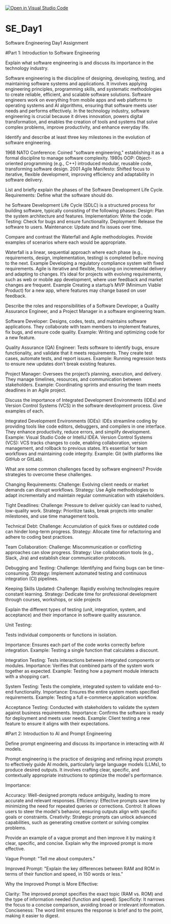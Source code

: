 [![Open in Visual Studio Code](https://classroom.github.com/assets/open-in-vscode-2e0aaae1b6195c2367325f4f02e2d04e9abb55f0b24a779b69b11b9e10269abc.svg)](https://classroom.github.com/online_ide?assignment_repo_id=18361953&assignment_repo_type=AssignmentRepo)
# SE_Day1
Software Engineering Day1 Assignment

#Part 1: Introduction to Software Engineering

Explain what software engineering is and discuss its importance in the technology industry.

Software engineering is the discipline of designing, developing, testing, and maintaining software systems and applications. It involves applying engineering principles, programming skills, and systematic methodologies to create reliable, efficient, and scalable software solutions. Software engineers work on everything from mobile apps and web platforms to operating systems and AI algorithms, ensuring that software meets user needs and performs effectively. In the technology industry, software engineering is crucial because it drives innovation, powers digital transformation, and enables the creation of tools and systems that solve complex problems, improve productivity, and enhance everyday life.

Identify and describe at least three key milestones in the evolution of software engineering.

1968 NATO Conference: Coined "software engineering," establishing it as a formal discipline to manage software complexity.
1980s OOP: Object-oriented programming (e.g., C++) introduced modular, reusable code, transforming software design.
2001 Agile Manifesto: Shifted focus to iterative, flexible development, improving efficiency and adaptability in software delivery.

List and briefly explain the phases of the Software Development Life Cycle.
Requirements: Define what the software should do.

he Software Development Life Cycle (SDLC) is a structured process for building software, typically consisting of the following phases:
Design: Plan the system architecture and features.
Implementation: Write the code.
Testing: Check for bugs and ensure functionality.
Deployment: Release the software to users.
Maintenance: Update and fix issues over time.

Compare and contrast the Waterfall and Agile methodologies. Provide examples of scenarios where each would be appropriate.

Waterfall is a linear, sequential approach where each phase (e.g., requirements, design, implementation, testing) is completed before moving to the next. Example  Developing a regulatory compliance system with fixed requirements.
Agile is iterative and flexible, focusing on incremental delivery and adapting to changes. It’s ideal for projects with evolving requirements, such as web or mobile app development, where user feedback and market changes are frequent. Example Creating a startup’s MVP (Minimum Viable Product) for a new app, where features may change based on user feedback.

Describe the roles and responsibilities of a Software Developer, a Quality Assurance Engineer, and a Project Manager in a software engineering team.

Software Developer: Designs, codes, tests, and maintains software applications. They collaborate with team members to implement features, fix bugs, and ensure code quality. Example: Writing and optimizing code for a new feature.

Quality Assurance (QA) Engineer: Tests software to identify bugs, ensure functionality, and validate that it meets requirements. They create test cases, automate tests, and report issues. Example: Running regression tests to ensure new updates don’t break existing features.

Project Manager: Oversees the project’s planning, execution, and delivery. They manage timelines, resources, and communication between stakeholders. Example: Coordinating sprints and ensuring the team meets deadlines in an Agile project.

Discuss the importance of Integrated Development Environments (IDEs) and Version Control Systems (VCS) in the software development process. Give examples of each.

Integrated Development Environments (IDEs):
IDEs streamline coding by providing tools like code editors, debuggers, and compilers in one interface. They enhance productivity, reduce errors, and simplify development. Example: Visual Studio Code or IntelliJ IDEA.
Version Control Systems (VCS):
VCS tracks changes to code, enabling collaboration, version management, and rollback to previous states. It’s essential for team workflows and maintaining code integrity. Example: Git (with platforms like GitHub or GitLab).

What are some common challenges faced by software engineers? Provide strategies to overcome these challenges.

Changing Requirements:
Challenge: Evolving client needs or market demands can disrupt workflows.
Strategy: Use Agile methodologies to adapt incrementally and maintain regular communication with stakeholders.

Tight Deadlines:
Challenge: Pressure to deliver quickly can lead to rushed, low-quality work.
Strategy: Prioritize tasks, break projects into smaller milestones, and use time management tools.

Technical Debt:
Challenge: Accumulation of quick fixes or outdated code can hinder long-term progress.
Strategy: Allocate time for refactoring and adhere to coding best practices.

Team Collaboration:
Challenge: Miscommunication or conflicting approaches can slow progress.
Strategy: Use collaboration tools (e.g., Slack, Jira) and establish clear communication protocols.

Debugging and Testing:
Challenge: Identifying and fixing bugs can be time-consuming.
Strategy: Implement automated testing and continuous integration (CI) pipelines.

Keeping Skills Updated:
Challenge: Rapidly evolving technologies require constant learning.
Strategy: Dedicate time for professional development through courses, workshops, or side projects

Explain the different types of testing (unit, integration, system, and acceptance) and their importance in software quality assurance.

Unit Testing:

Tests individual components or functions in isolation.

Importance: Ensures each part of the code works correctly before integration. Example: Testing a single function that calculates a discount.

Integration Testing:
Tests interactions between integrated components or modules.
Importance: Verifies that combined parts of the system work together as expected. Example: Testing how a payment module interacts with a shopping cart.

System Testing:
Tests the complete, integrated system to validate end-to-end functionality.
Importance: Ensures the entire system meets specified requirements. Example: Testing a full e-commerce application workflow.

Acceptance Testing:
Conducted with stakeholders to validate the system against business requirements.
Importance: Confirms the software is ready for deployment and meets user needs. Example: Client testing a new feature to ensure it aligns with their expectations.

#Part 2: Introduction to AI and Prompt Engineering


Define prompt engineering and discuss its importance in interacting with AI models.

Prompt engineering is the practice of designing and refining input prompts to effectively guide AI models, particularly large language models (LLMs), to produce desired outputs. It involves crafting clear, specific, and contextually appropriate instructions to optimize the model's performance.

Importance:

Accuracy: Well-designed prompts reduce ambiguity, leading to more accurate and relevant responses.
Efficiency: Effective prompts save time by minimizing the need for repeated queries or corrections.
Control: It allows users to steer the model's behavior, ensuring outputs align with specific goals or constraints.
Creativity: Strategic prompts can unlock advanced capabilities, such as generating creative content or solving complex problems.

Provide an example of a vague prompt and then improve it by making it clear, specific, and concise. Explain why the improved prompt is more effective.

Vague Prompt:
"Tell me about computers."

Improved Prompt:
"Explain the key differences between RAM and ROM in terms of their function and speed, in 150 words or less."

Why the Improved Prompt is More Effective:

Clarity: The improved prompt specifies the exact topic (RAM vs. ROM) and the type of information needed (function and speed).
Specificity: It narrows the focus to a concise comparison, avoiding broad or irrelevant information.
Conciseness: The word limit ensures the response is brief and to the point, making it easier to digest.
